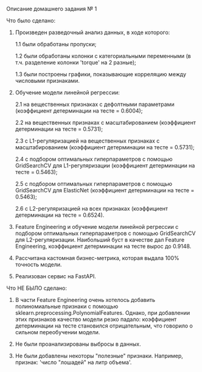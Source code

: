 Описание домашнего задания № 1

Что было сделано:

1. Произведен разведочный анализ данных, в ходе которого:

      1.1 были обработаны пропуски;
   
      1.2 были обработаны колонки с категориальными переменными (в т.ч. разделение колонки 'torque' на 2 разные);
  
      1.3 были построены графики, показывающие корреляцию между числовыми признаками.

2. Обучение модели линейной регрессии:
   
      2.1 на вещественных признаках с дефолтными параметрами (коэффициент детерминации на тесте = 0.6004);
   
      2.2 на вещественных признаках с масштабированием (коэффициент детерминации на тесте = 0.5731);
  
      2.3 с L1-регуляризацией на вещественных признаках с масштабированием (коэффициент детерминации на тесте = 0.5731);
  
      2.4 с подбором оптимальных гиперпараметров с помощью GridSearchCV для L1-регуляризации (коэффициент детерминации на тесте = 0.5463);
  
      2.5 с подбором оптимальных гиперпараметров с помощью GridSearchCV для ElasticNet (коэффициент детерминации на тесте = 0.5463);
  
      2.6 с L2-регуляризацией на всех признаках (коэффициент детерминации на тесте = 0.6524).

3. Feature Engineering и обучение модели линейной регрессии с подбором оптимальных гиперпараметров с помощью GridSearchCV для L2-регуляризации.
   Наибольший буст в качестве дал Feature Engineering, коэффициент детерминации на тесте вырос до 0.9148.

4. Рассчитана кастомная бизнес-метрика, которая выдала 100% точность модели.

5. Реализован сервис на FastAPI.

Что НЕ БЫЛО сделано:

1. В части Feature Engineering очень хотелось добавить полиномиальные признаки с помощью sklearn.preprocessing.PolynomialFeatures. Однако, при добавлении этих признаков качество модели резко падало: коэффициент детерминации на тесте становился отрицательным, что говорило о сильном переобучении модели.

2. Не были проанализированы выбросы в данных.

3. Не были добавлены некоторы "полезные" признаки. Например, признак: 'число "лошадей" на литр объема'.
